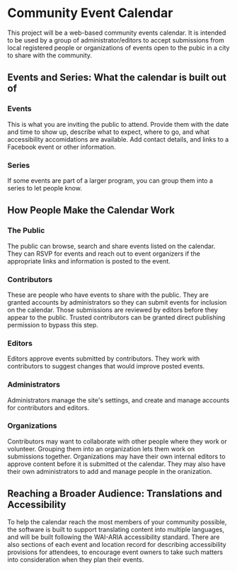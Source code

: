 # Community Event Calendar

This project will be a web-based community events calendar.  It is intended to be used by a group
of administrator/editors to accept submissions from local registered people or organizations of
events open to the pubic in a city to share with the community.

## Events and Series: What the calendar is built out of

### Events

This is what you are inviting the public to attend. Provide them with the date and time to show up,
describe what to expect, where to go, and what accessibility accomidations are available. Add
contact details, and links to a Facebook event or other information.

### Series

If some events are part of a larger program, you can group them into a series to let people know.

## How People Make the Calendar Work

### The Public

The public can browse, search and share events listed on the calendar. They can RSVP for events and
reach out to event organizers if the appropriate links and information is posted to the event.

### Contributors

These are people who have events to share with the public. They are granted accounts by
administrators so they can submit events for inclusion on the calendar. Those submissions are
reviewed by editors before they appear to the public. Trusted contributors can be granted direct
publishing permission to bypass this step.

### Editors

Editors approve events submitted by contributors.  They work with contributors to suggest changes
that would improve posted events.

### Administrators

Administrators manage the site's settings, and create and manage accounts for contributors and
editors.

### Organizations

Contributors may want to collaborate with other people where they work or volunteer. Grouping them
into an organization lets them work on submissions together. Organizations may have their own internal
editors to approve content before it is submitted ot the calendar. They may also have their own
administrators to add and manage people in the oranization.

## Reaching a Broader Audience: Translations and Accessibility

To help the calendar reach the most members of your community possible, the software is built to
support translating content into multiple languages, and will be built following the WAI-ARIA
accessibility standard. There are also sections of each event and location record for describing
accessibility provisions for attendees, to encourage event owners to take such matters into
consideration when they plan their events.